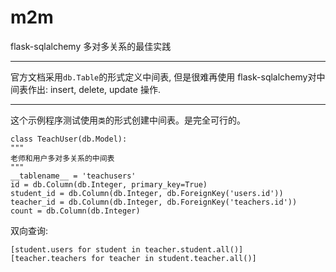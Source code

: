 m2m
===

flask-sqlalchemy 多对多关系的最佳实践
<hr/>
官方文档采用<code>db.Table</code>的形式定义中间表, 但是很难再使用
flask-sqlalchemy对中间表作出: insert, delete, update 操作.
<hr/>
这个示例程序测试使用<code>类</code>的形式创建中间表。是完全可行的。

    class TeachUser(db.Model):
    """
    老师和用户多对多关系的中间表
    """
    __tablename__ = 'teachusers'
    id = db.Column(db.Integer, primary_key=True)
    student_id = db.Column(db.Integer, db.ForeignKey('users.id'))
    teacher_id = db.Column(db.Integer, db.ForeignKey('teachers.id'))
    count = db.Column(db.Integer)

双向查询:

    [student.users for student in teacher.student.all()]
    [teacher.teachers for teacher in student.teacher.all()]

